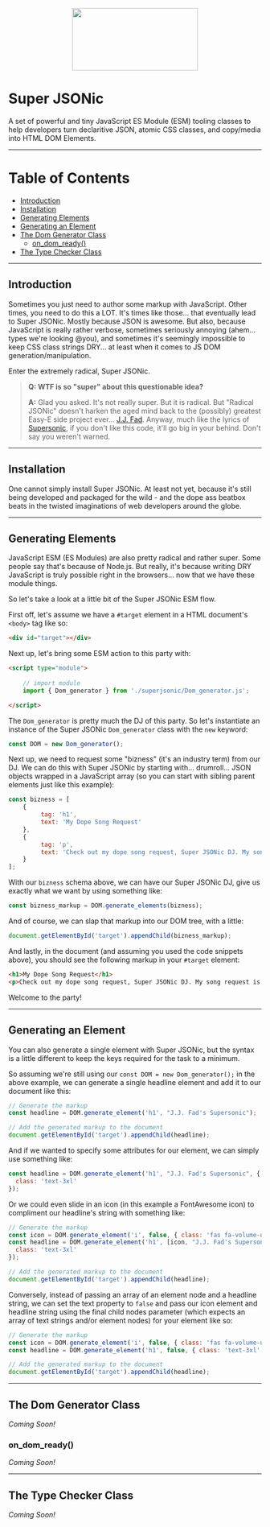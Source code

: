 
<p align="center">
  <img width="250" height="124" src="https://user-images.githubusercontent.com/33532265/121102624-0ec55000-c7cc-11eb-8350-a0d59a2c0b46.png">
</p>


# Super JSONic

A set of powerful and tiny JavaScript ES Module (ESM) tooling classes to help developers turn declaritive JSON, atomic CSS classes, and copy/media into HTML DOM Elements.

---

# Table of Contents

* [Introduction](#introduction)
* [Installation](#installation)
* [Generating Elements](#generating-elements)
* [Generating an Element](#generating-an-element)
* [The Dom Generator Class](#the-dom-generator-class)
  * [on_dom_ready()](#on_dom_ready)
* [The Type Checker Class](#the-type-checker-class)

---




## Introduction

Sometimes you just need to author some markup with JavaScript. Other times, you need to do this a LOT. It's times like those... that eventually lead to Super JSONic. Mostly because JSON is awesome. But also, because JavaScript is really rather verbose, sometimes seriously annoying (ahem... types we're looking @you), and sometimes it's seemingly impossible to keep CSS class strings DRY... at least when it comes to JS DOM generation/manipulation.

Enter the extremely radical, Super JSONic.

> **Q: WTF is so "super" about this questionable idea?**
> 
> **A:** Glad you asked. It's not really super. But it is radical. But "Radical JSONic" doesn't harken the aged mind back to the (possibly) greatest Easy-E side project ever... [J.J. Fad](https://en.wikipedia.org/wiki/J._J._Fad). Anyway, much like the lyrics of [Supersonic](https://en.wikipedia.org/wiki/Supersonic_(J._J._Fad_album)), if you don't like this code, it'll go big in your behind. Don't say you weren't warned.

---




## Installation

One cannot simply install Super JSONic. At least not yet, because it's still being developed and packaged for the wild - and the dope ass beatbox beats in the twisted imaginations of web developers around the globe.

---




## Generating Elements

JavaScript ESM (ES Modules) are also pretty radical and rather super. Some people say that's because of Node.js. But really, it's because writing DRY JavaScript is truly possible right in the browsers... now that we have these module things.

So let's take a look at a little bit of the Super JSONic ESM flow.

First off, let's assume we have a `#target` element in a HTML document's `<body>` tag like so:
```html
<div id="target"></div>
```

Next up, let's bring some ESM action to this party with:
```html
<script type="module">
            
    // import module
    import { Dom_generator } from './superjsonic/Dom_generator.js';

</script>
```

The `Dom_generator` is pretty much the DJ of this party. So let's instantiate an instance of the Super JSONic `Dom_generator` class with the `new` keyword:
```javascript
const DOM = new Dom_generator();
```

Next up, we need to request some "bizness" (it's an industry term) from our DJ. We can do this with Super JSONic by starting with... drumroll... JSON objects wrapped in a JavaScript array (so you can start with sibling parent elements just like this example):
```javascript
const bizness = [
    {
         tag: 'h1',
         text: 'My Dope Song Request'
    },
    {
         tag: 'p',
         text: 'Check out my dope song request, Super JSONic DJ. My song request is naturally the late 80s smash hit "Supersonic" by J.J. Fad.'
    }
];
```

With our `bizness` schema above, we can have our Super JSONic DJ, give us exactly what we want by using something like:
```javascript
const bizness_markup = DOM.generate_elements(bizness);
```

And of course, we can slap that markup into our DOM tree, with a little:
```javascript
document.getElementById('target').appendChild(bizness_markup);
```

And lastly, in the document (and assuming you used the code snippets above), you should see the following markup in your `#target` element:
```html
<h1>My Dope Song Request</h1>
<p>Check out my dope song request, Super JSONic DJ. My song request is naturally the late 80s smash hit "Supersonic" by J.J. Fad.</p>
```

Welcome to the party!



---




## Generating an Element

You can also generate a single element with Super JSONic, but the syntax is a little different to keep the keys required for the task to a minimum.

So assuming we're still using our `const DOM = new Dom_generator();` in the above example, we can generate a single headline element and add it to our document like this:

```javascript
// Generate the markup
const headline = DOM.generate_element('h1', "J.J. Fad's Supersonic");

// Add the generated markup to the document
document.getElementById('target').appendChild(headline);
```

And if we wanted to specify some attributes for our element, we can simply use something like:

```javascript
const headline = DOM.generate_element('h1', "J.J. Fad's Supersonic", {
  class: 'text-3xl'
});
```

Or we could even slide in an icon (in this example a FontAwesome icon) to compliment our headline's string with something like:

```javascript
// Generate the markup
const icon = DOM.generate_element('i', false, { class: 'fas fa-volume-up mr-2' });
const headline = DOM.generate_element('h1', [icon, "J.J. Fad's Supersonic"], {
  class: 'text-3xl'
});

// Add the generated markup to the document
document.getElementById('target').appendChild(headline);
```

Conversely, instead of passing an array of an element node and a headline string, we can set the text property to `false` and pass our icon element and headline string using the final child nodes parameter (which expects an array of text strings and/or element nodes) for your element like so:

```javascript
// Generate the markup
const icon = DOM.generate_element('i', false, { class: 'fas fa-volume-up mr-2' });
const headline = DOM.generate_element('h1', false, { class: 'text-3xl' }, [icon, "J.J. Fad's Supersonic"]);

// Add the generated markup to the document
document.getElementById('target').appendChild(headline);
```



---




## The Dom Generator Class

_Coming Soon!_



### on_dom_ready()

_Coming Soon!_



---




## The Type Checker Class

_Coming Soon!_





